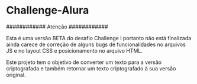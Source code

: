# Challenge-Alura

############  Atenção ############

Esta é uma versão BETA do desafio Challenge I portanto não está finalizada ainda carece de correção de alguns bugs de funcionalidades no arquivos JS e no layout CSS e posicionamento no arquivo HTML.

Este projeto tem o objetivo de converter um texto para a versão criptografada e também retornar um texto criptografado à sua versão original.
